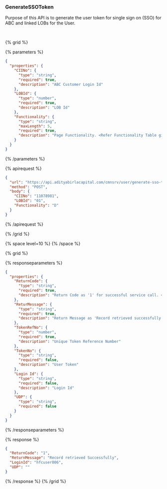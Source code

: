 ### GenerateSSOToken

Purpose of this API is to generate the user token for single sign on (SSO) for ABC and linked LOBs for the User.

&nbsp;

{% grid %}

{% parameters %}

```json
{
  "properties": {
    "CIINo": {
      "type": "string",
      "required": true,
      "description": "ABC Customer Login Id"
    },
    "LOBId": {
      "type": "number",
      "required": true,
      "description": "LOB Id"
    },
    "Functionality": {
      "type": "string",
      "maxLength": 5,
      "required": true,
      "description": "Page Functionality. <Refer Functionality Table given below>."
    }
  }
}
```

{% /parameters %}

{% apirequest %}

```json
{
  "url": "https://api.adityabirlacapital.com/cmnsrv/user/generate-sso-token",
  "method": "POST",
  "body": {
    "CIINo": "11078981",
    "LOBId": "01",
    "Functionality": "D"
  }
}
```

{% /apirequest %}

{% /grid %}

{% space level=10 %}
{% /space %}

{% grid %}

{% responseparameters %}

```json
{
  "properties": {
    "ReturnCode": {
      "type": "string",
      "required": true,
      "description": "Return Code as '1' for successful service call. <Please Refer Below ReturnCode list>"
    },
    "ReturMessage": {
      "type": "string",
      "required": true,
      "description": "Return Message as 'Record retrieved successfully' for successful service call."
    },
    "TokenRefNo": {
      "type": "number",
      "required": true,
      "description": "Unique Token Reference Number"
    },
    "TokenNo": {
      "type": "string",
      "required": false,
      "description": "User Token"
    },
    "Login Id": {
      "type": "string",
      "required": false,
      "description": "Login Id"
    },
    "UDP": {
      "type": "string",
      "required": false
    }
  }
}
```

{% /responseparameters %}

{% response %}

```json
{
  "ReturnCode": "1",
  "ReturnMessage": "Record retrieved Successfully",
  "LoginId": "hfcuser006",
  "UDP": ""
}
```

{% /response %}
{% /grid %}

